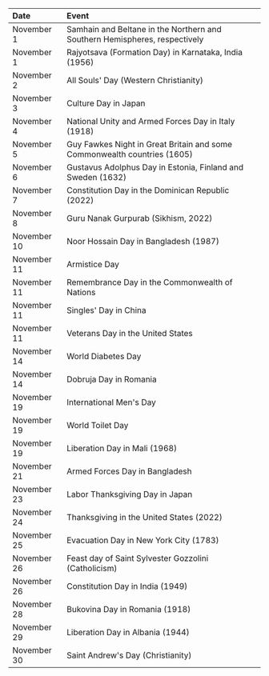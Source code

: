 | Date        | Event                                                                      |
|:------------|:---------------------------------------------------------------------------|
| November 1  | Samhain and Beltane in the Northern and Southern Hemispheres, respectively |
| November 1  | Rajyotsava (Formation Day) in Karnataka, India (1956)                      |
| November 2  | All Souls' Day (Western Christianity)                                      |
| November 3  | Culture Day in Japan                                                       |
| November 4  | National Unity and Armed Forces Day in Italy (1918)                        |
| November 5  | Guy Fawkes Night in Great Britain and some Commonwealth countries (1605)   |
| November 6  | Gustavus Adolphus Day in Estonia, Finland and Sweden (1632)                |
| November 7  | Constitution Day in the Dominican Republic (2022)                          |
| November 8  | Guru Nanak Gurpurab (Sikhism, 2022)                                        |
| November 10 | Noor Hossain Day in Bangladesh (1987)                                      |
| November 11 | Armistice Day                                                              |
| November 11 | Remembrance Day in the Commonwealth of Nations                             |
| November 11 | Singles' Day in China                                                      |
| November 11 | Veterans Day in the United States                                          |
| November 14 | World Diabetes Day                                                         |
| November 14 | Dobruja Day in Romania                                                     |
| November 19 | International Men's Day                                                    |
| November 19 | World Toilet Day                                                           |
| November 19 | Liberation Day in Mali (1968)                                              |
| November 21 | Armed Forces Day in Bangladesh                                             |
| November 23 | Labor Thanksgiving Day in Japan                                            |
| November 24 | Thanksgiving in the United States (2022)                                   |
| November 25 | Evacuation Day in New York City (1783)                                     |
| November 26 | Feast day of Saint Sylvester Gozzolini (Catholicism)                       |
| November 26 | Constitution Day in India (1949)                                           |
| November 28 | Bukovina Day in Romania (1918)                                             |
| November 29 | Liberation Day in Albania (1944)                                           |
| November 30 | Saint Andrew's Day (Christianity)                                          |